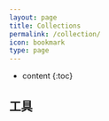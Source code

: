 ```yaml
---
layout: page
title: Collections
permalink: /collection/
icon: bookmark
type: page
---
```


* content
{:toc}

## 工具
